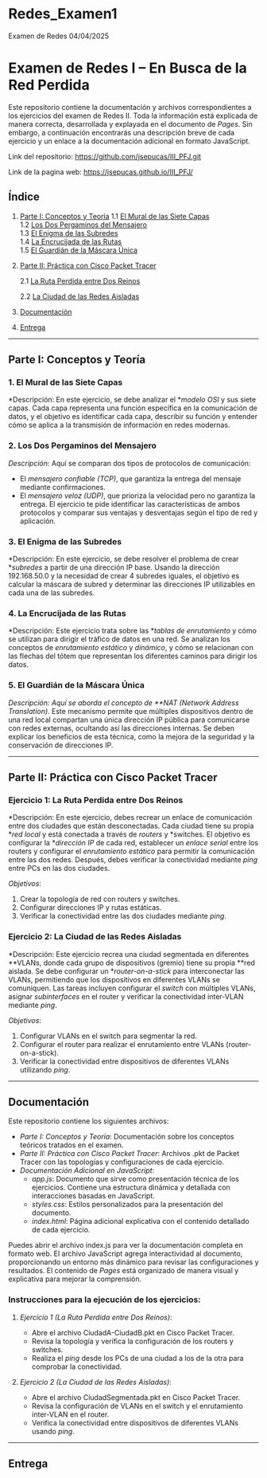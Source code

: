 # Redes_Examen1
Examen de Redes 04/04/2025

# Examen de Redes I – En Busca de la Red Perdida

Este repositorio contiene la documentación y archivos correspondientes a los ejercicios del examen de Redes II. Toda la información está explicada de manera correcta, desarrollada y explayada en el documento de *Pages*. Sin embargo, a continuación encontrarás una descripción breve de cada ejercicio y un enlace a la documentación adicional en formato JavaScript.

Link del repositorio: https://github.com/jsepucas/III_PFJ.git


Link de la pagina web: https://jsepucas.github.io/III_PFJ/

## Índice

1. [Parte I: Conceptos y Teoría](#parte-i-conceptos-y-teoría)
   1.1 [El Mural de las Siete Capas](#1-el-mural-de-las-siete-capas)  
   1.2 [Los Dos Pergaminos del Mensajero](#2-los-dos-pergaminos-del-mensajero)  
   1.3 [El Enigma de las Subredes](#3-el-enigma-de-las-subredes)  
   1.4 [La Encrucijada de las Rutas](#4-la-encrucijada-de-las-rutas)  
   1.5 [El Guardián de la Máscara Única](#5-el-guardian-de-la-mascara-unica)

2. [Parte II: Práctica con Cisco Packet Tracer](#parte-ii-práctica-con-cisco-packet-tracer)

   2.1 [La Ruta Perdida entre Dos Reinos](#ejercicio-1-la-ruta-perdida-entre-dos-reinos)  

   2.2 [La Ciudad de las Redes Aisladas](#ejercicio-2-la-ciudad-de-las-redes-aisladas)

3. [Documentación](#documentación)  

4. [Entrega](#entrega)  

---

## Parte I: Conceptos y Teoría

### 1. El Mural de las Siete Capas
*Descripción: En este ejercicio, se debe analizar el **modelo OSI* y sus siete capas. Cada capa representa una función específica en la comunicación de datos, y el objetivo es identificar cada capa, describir su función y entender cómo se aplica a la transmisión de información en redes modernas.

### 2. Los Dos Pergaminos del Mensajero
*Descripción*: Aquí se comparan dos tipos de protocolos de comunicación:
- El *mensajero confiable (TCP)*, que garantiza la entrega del mensaje mediante confirmaciones.
- El *mensajero veloz (UDP)*, que prioriza la velocidad pero no garantiza la entrega.
El ejercicio te pide identificar las características de ambos protocolos y comparar sus ventajas y desventajas según el tipo de red y aplicación.

### 3. El Enigma de las Subredes
*Descripción: En este ejercicio, se debe resolver el problema de crear **subredes* a partir de una dirección IP base. Usando la dirección 192.168.50.0 y la necesidad de crear 4 subredes iguales, el objetivo es calcular la máscara de subred y determinar las direcciones IP utilizables en cada una de las subredes.

### 4. La Encrucijada de las Rutas
*Descripción: Este ejercicio trata sobre las **tablas de enrutamiento* y cómo se utilizan para dirigir el tráfico de datos en una red. Se analizan los conceptos de *enrutamiento estático* y *dinámico*, y cómo se relacionan con las flechas del tótem que representan los diferentes caminos para dirigir los datos.

### 5. El Guardián de la Máscara Única
*Descripción: Aquí se aborda el concepto de **NAT (Network Address Translation)*. Este mecanismo permite que múltiples dispositivos dentro de una red local compartan una única dirección IP pública para comunicarse con redes externas, ocultando así las direcciones internas. Se deben explicar los beneficios de esta técnica, como la mejora de la seguridad y la conservación de direcciones IP.

---

## Parte II: Práctica con Cisco Packet Tracer

### Ejercicio 1: La Ruta Perdida entre Dos Reinos
*Descripción: En este ejercicio, debes recrear un enlace de comunicación entre dos ciudades que están desconectadas. Cada ciudad tiene su propia **red local* y está conectada a través de *routers* y *switches. El objetivo es configurar la **dirección IP* de cada red, establecer un *enlace serial* entre los routers y configurar el *enrutamiento estático* para permitir la comunicación entre las dos redes. Después, debes verificar la conectividad mediante *ping* entre PCs en las dos ciudades.

*Objetivos*:
1. Crear la topología de red con routers y switches.
2. Configurar direcciones IP y rutas estáticas.
3. Verificar la conectividad entre las dos ciudades mediante *ping*.

### Ejercicio 2: La Ciudad de las Redes Aisladas
*Descripción: Este ejercicio recrea una ciudad segmentada en diferentes **VLANs, donde cada grupo de dispositivos (gremio) tiene su propia **red aislada. Se debe configurar un **router-on-a-stick* para interconectar las VLANs, permitiendo que los dispositivos en diferentes VLANs se comuniquen. Las tareas incluyen configurar el *switch* con múltiples VLANs, asignar *subinterfaces* en el router y verificar la conectividad inter-VLAN mediante *ping*.

*Objetivos*:
1. Configurar VLANs en el switch para segmentar la red.
2. Configurar el router para realizar el enrutamiento entre VLANs (router-on-a-stick).
3. Verificar la conectividad entre dispositivos de diferentes VLANs utilizando *ping*.

---

## Documentación

Este repositorio contiene los siguientes archivos:

- *Parte I: Conceptos y Teoría*: Documentación sobre los conceptos teóricos tratados en el examen.
- *Parte II: Práctica con Cisco Packet Tracer*: Archivos .pkt de Packet Tracer con las topologías y configuraciones de cada ejercicio.
- *Documentación Adicional en JavaScript*: 
  - *app.js*: Documento que sirve como presentación técnica de los ejercicios. Contiene una estructura dinámica y detallada con interacciones basadas en JavaScript.
  - *styles.css*: Estilos personalizados para la presentación del documento.
  - *index.html*: Página adicional explicativa con el contenido detallado de cada ejercicio.

Puedes abrir el archivo index.js para ver la documentación completa en formato web. El archivo JavaScript agrega interactividad al documento, proporcionando un entorno más dinámico para revisar las configuraciones y resultados. El contenido de *Pages* está organizado de manera visual y explicativa para mejorar la comprensión.

### Instrucciones para la ejecución de los ejercicios:
1. *Ejercicio 1 (La Ruta Perdida entre Dos Reinos)*:
   - Abre el archivo CiudadA-CiudadB.pkt en Cisco Packet Tracer.
   - Revisa la topología y verifica la configuración de los routers y switches.
   - Realiza el *ping* desde los PCs de una ciudad a los de la otra para comprobar la conectividad.

2. *Ejercicio 2 (La Ciudad de las Redes Aisladas)*:
   - Abre el archivo CiudadSegmentada.pkt en Cisco Packet Tracer.
   - Revisa la configuración de VLANs en el switch y el enrutamiento inter-VLAN en el router.
   - Verifica la conectividad entre dispositivos de diferentes VLANs usando *ping*.

---

## Entrega
